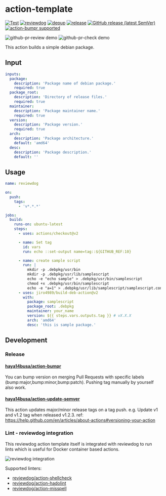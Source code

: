 # action-template

<!-- TODO: replace jiro4989/build-deb-action with your repo name -->
[![Test](https://github.com/jiro4989/build-deb-action/workflows/Test/badge.svg)](https://github.com/jiro4989/build-deb-action/actions?query=workflow%3ATest)
[![reviewdog](https://github.com/jiro4989/build-deb-action/workflows/reviewdog/badge.svg)](https://github.com/jiro4989/build-deb-action/actions?query=workflow%3Areviewdog)
[![depup](https://github.com/jiro4989/build-deb-action/workflows/depup/badge.svg)](https://github.com/jiro4989/build-deb-action/actions?query=workflow%3Adepup)
[![release](https://github.com/jiro4989/build-deb-action/workflows/release/badge.svg)](https://github.com/jiro4989/build-deb-action/actions?query=workflow%3Arelease)
[![GitHub release (latest SemVer)](https://img.shields.io/github/v/release/jiro4989/build-deb-action?logo=github&sort=semver)](https://github.com/jiro4989/build-deb-action/releases)
[![action-bumpr supported](https://img.shields.io/badge/bumpr-supported-ff69b4?logo=github&link=https://github.com/haya14busa/action-bumpr)](https://github.com/haya14busa/action-bumpr)

![github-pr-review demo](https://user-images.githubusercontent.com/3797062/73162963-4b8e2b00-4132-11ea-9a3f-f9c6f624c79f.png)
![github-pr-check demo](https://user-images.githubusercontent.com/3797062/73163032-70829e00-4132-11ea-8481-f213a37db354.png)

This action builds a simple debian package.

## Input

```yaml
inputs:
  package:
    description: 'Package name of debian package.'
    required: true
  package_root:
    description: 'Directory of release files.'
    required: true
  maintainer:
    description: 'Package maintainer name.'
    required: true
  version:
    description: 'Package version.'
    required: true
  arch:
    description: 'Package architecture.'
    default: 'amd64'
  desc:
    description: 'Package description.'
    default: ''
```

## Usage

```yaml
name: reviewdog

on:
  push:
    tags:
      - 'v*.*.*'

jobs:
  build:
    runs-on: ubuntu-latest
    steps:
      - uses: actions/checkout@v2

      - name: Set tag
        id: vars
        run: echo ::set-output name=tag::${GITHUB_REF:10}

      - name: create sample script
        run: |
          mkdir -p .debpkg/usr/bin
          mkdir -p .debpkg/usr/lib/samplescript
          echo -e "echo sample" > .debpkg/usr/bin/samplescript
          chmod +x .debpkg/usr/bin/samplescript
          echo -e "a=1" > .debpkg/usr/lib/samplescript/samplescript.conf
      - uses: jiro4989/build-deb-action@v2
        with:
          package: samplescript
          package_root: .debpkg
          maintainer: your_name
          version: ${{ steps.vars.outputs.tag }} # vX.X.X
          arch: 'amd64'
          desc: 'this is sample package.'
```

## Development

### Release

#### [haya14busa/action-bumpr](https://github.com/haya14busa/action-bumpr)
You can bump version on merging Pull Requests with specific labels (bump:major,bump:minor,bump:patch).
Pushing tag manually by yourself also work.

#### [haya14busa/action-update-semver](https://github.com/haya14busa/action-update-semver)

This action updates major/minor release tags on a tag push. e.g. Update v1 and v1.2 tag when released v1.2.3.
ref: https://help.github.com/en/articles/about-actions#versioning-your-action

### Lint - reviewdog integration

This reviewdog action template itself is integrated with reviewdog to run lints
which is useful for Docker container based actions.

![reviewdog integration](https://user-images.githubusercontent.com/3797062/72735107-7fbb9600-3bde-11ea-8087-12af76e7ee6f.png)

Supported linters:

- [reviewdog/action-shellcheck](https://github.com/reviewdog/action-shellcheck)
- [reviewdog/action-hadolint](https://github.com/reviewdog/action-hadolint)
- [reviewdog/action-misspell](https://github.com/reviewdog/action-misspell)

